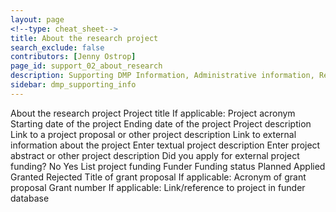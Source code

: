 ```yaml
---
layout: page
<!--type: cheat_sheet-->
title: About the research project
search_exclude: false
contributors: [Jenny Ostrop]
page_id: support_02_about_research
description: Supporting DMP Information, Administrative information, Research project, Contributors, Funding
sidebar: dmp_supporting_info
---
```


About the research project
Project title
If applicable: Project acronym
Starting date of the project
Ending date of the project
Project description
Link to a project proposal or other project description
Link to external information about the project
Enter textual project description
Enter project abstract or other project description
Did you apply for external project funding?
No
Yes
List project funding
Funder
Funding status
Planned
Applied
Granted
Rejected
Title of grant proposal
If applicable: Acronym of grant proposal
Grant number
If applicable: Link/reference to project in funder database
